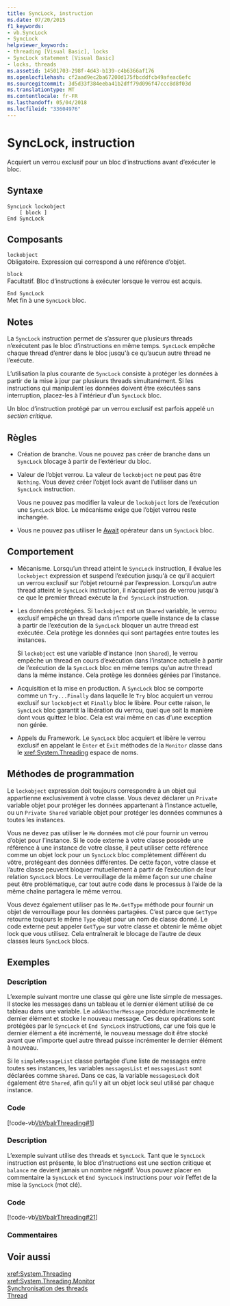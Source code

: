 ```yaml
---
title: SyncLock, instruction
ms.date: 07/20/2015
f1_keywords:
- vb.SyncLock
- SyncLock
helpviewer_keywords:
- threading [Visual Basic], locks
- SyncLock statement [Visual Basic]
- locks, threads
ms.assetid: 14501703-298f-4d43-b139-c4b6366af176
ms.openlocfilehash: cf2aad9ec2ba67200d175fbcddfcb49afeac6efc
ms.sourcegitcommit: 3d5d33f384eeba41b2dff79d096f47ccc8d8f03d
ms.translationtype: MT
ms.contentlocale: fr-FR
ms.lasthandoff: 05/04/2018
ms.locfileid: "33604976"
---
```

# <a name="synclock-statement"></a>SyncLock, instruction
Acquiert un verrou exclusif pour un bloc d’instructions avant d’exécuter le bloc.  
  
## <a name="syntax"></a>Syntaxe  
  
```  
SyncLock lockobject  
    [ block ]  
End SyncLock  
```  
  
## <a name="parts"></a>Composants  
 `lockobject`  
 Obligatoire. Expression qui correspond à une référence d’objet.  
  
 `block`  
 Facultatif. Bloc d’instructions à exécuter lorsque le verrou est acquis.  
  
 `End SyncLock`  
 Met fin à une `SyncLock` bloc.  
  
## <a name="remarks"></a>Notes  
 La `SyncLock` instruction permet de s’assurer que plusieurs threads n’exécutent pas le bloc d’instructions en même temps. `SyncLock` empêche chaque thread d’entrer dans le bloc jusqu'à ce qu’aucun autre thread ne l’exécute.  
  
 L’utilisation la plus courante de `SyncLock` consiste à protéger les données à partir de la mise à jour par plusieurs threads simultanément. Si les instructions qui manipulent les données doivent être exécutées sans interruption, placez-les à l’intérieur d’un `SyncLock` bloc.  
  
 Un bloc d’instruction protégé par un verrou exclusif est parfois appelé un *section critique*.  
  
## <a name="rules"></a>Règles  
  
-   Création de branche. Vous ne pouvez pas créer de branche dans un `SyncLock` blocage à partir de l’extérieur du bloc.  
  
-   Valeur de l’objet verrou. La valeur de `lockobject` ne peut pas être `Nothing`. Vous devez créer l’objet lock avant de l’utiliser dans un `SyncLock` instruction.  
  
     Vous ne pouvez pas modifier la valeur de `lockobject` lors de l’exécution une `SyncLock` bloc. Le mécanisme exige que l’objet verrou reste inchangée.  
  
-   Vous ne pouvez pas utiliser le [Await](../../../visual-basic/language-reference/operators/await-operator.md) opérateur dans un `SyncLock` bloc.  
  
## <a name="behavior"></a>Comportement  
  
-   Mécanisme. Lorsqu’un thread atteint le `SyncLock` instruction, il évalue les `lockobject` expression et suspend l’exécution jusqu'à ce qu’il acquiert un verrou exclusif sur l’objet retourné par l’expression. Lorsqu’un autre thread atteint le `SyncLock` instruction, il n’acquiert pas de verrou jusqu'à ce que le premier thread exécute la `End SyncLock` instruction.  
  
-   Les données protégées. Si `lockobject` est un `Shared` variable, le verrou exclusif empêche un thread dans n’importe quelle instance de la classe à partir de l’exécution de la `SyncLock` bloquer un autre thread est exécutée. Cela protège les données qui sont partagées entre toutes les instances.  
  
     Si `lockobject` est une variable d’instance (non `Shared`), le verrou empêche un thread en cours d’exécution dans l’instance actuelle à partir de l’exécution de la `SyncLock` bloc en même temps qu’un autre thread dans la même instance. Cela protège les données gérées par l’instance.  
  
-   Acquisition et la mise en production. A `SyncLock` bloc se comporte comme un `Try...Finally` dans laquelle le `Try` bloc acquiert un verrou exclusif sur `lockobject` et `Finally` bloc le libère. Pour cette raison, le `SyncLock` bloc garantit la libération du verrou, quel que soit la manière dont vous quittez le bloc. Cela est vrai même en cas d’une exception non gérée.  
  
-   Appels du Framework. Le `SyncLock` bloc acquiert et libère le verrou exclusif en appelant le `Enter` et `Exit` méthodes de la `Monitor` classe dans le <xref:System.Threading> espace de noms.  
  
## <a name="programming-practices"></a>Méthodes de programmation  
 Le `lockobject` expression doit toujours correspondre à un objet qui appartienne exclusivement à votre classe. Vous devez déclarer un `Private` variable objet pour protéger les données appartenant à l’instance actuelle, ou un `Private Shared` variable objet pour protéger les données communes à toutes les instances.  
  
 Vous ne devez pas utiliser le `Me` données mot clé pour fournir un verrou d’objet pour l’instance. Si le code externe à votre classe possède une référence à une instance de votre classe, il peut utiliser cette référence comme un objet lock pour un `SyncLock` bloc complètement différent du vôtre, protégeant des données différentes. De cette façon, votre classe et l’autre classe peuvent bloquer mutuellement à partir de l’exécution de leur relation `SyncLock` blocs. Le verrouillage de la même façon sur une chaîne peut être problématique, car tout autre code dans le processus à l’aide de la même chaîne partagera le même verrou.  
  
 Vous devez également utiliser pas le `Me.GetType` méthode pour fournir un objet de verrouillage pour les données partagées. C’est parce que `GetType` retourne toujours le même `Type` objet pour un nom de classe donné. Le code externe peut appeler `GetType` sur votre classe et obtenir le même objet lock que vous utilisez. Cela entraînerait le blocage de l’autre de deux classes leurs `SyncLock` blocs.  
  
## <a name="examples"></a>Exemples  
  
### <a name="description"></a>Description  
 L’exemple suivant montre une classe qui gère une liste simple de messages. Il stocke les messages dans un tableau et le dernier élément utilisé de ce tableau dans une variable. Le `addAnotherMessage` procédure incrémente le dernier élément et stocke le nouveau message. Ces deux opérations sont protégées par le `SyncLock` et `End SyncLock` instructions, car une fois que le dernier élément a été incrémenté, le nouveau message doit être stocké avant que n’importe quel autre thread puisse incrémenter le dernier élément à nouveau.  
  
 Si le `simpleMessageList` classe partagée d’une liste de messages entre toutes ses instances, les variables `messagesList` et `messagesLast` sont déclarées comme `Shared`. Dans ce cas, la variable `messagesLock` doit également être `Shared`, afin qu’il y ait un objet lock seul utilisé par chaque instance.  
  
### <a name="code"></a>Code  
 [!code-vb[VbVbalrThreading#1](../../../visual-basic/language-reference/statements/codesnippet/VisualBasic/synclock-statement_1.vb)]  
  
### <a name="description"></a>Description  
 L’exemple suivant utilise des threads et `SyncLock`. Tant que le `SyncLock` instruction est présente, le bloc d’instructions est une section critique et `balance` ne devient jamais un nombre négatif. Vous pouvez placer en commentaire la `SyncLock` et `End SyncLock` instructions pour voir l’effet de la mise la `SyncLock` (mot clé).  
  
### <a name="code"></a>Code  
 [!code-vb[VbVbalrThreading#21](../../../visual-basic/language-reference/statements/codesnippet/VisualBasic/synclock-statement_2.vb)]  
  
### <a name="comments"></a>Commentaires  
  
## <a name="see-also"></a>Voir aussi  
 <xref:System.Threading>  
 <xref:System.Threading.Monitor>  
 [Synchronisation des threads](../../programming-guide/concepts/threading/thread-synchronization.md)  
 [Thread](../../programming-guide/concepts/threading/index.md)
